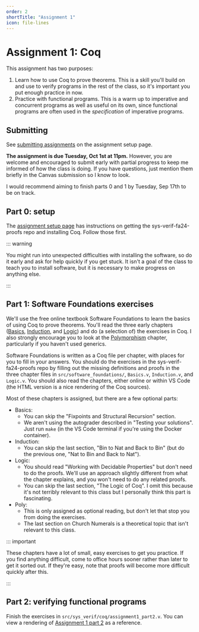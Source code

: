 ```yaml
---
order: 2
shortTitle: "Assignment 1"
icon: file-lines
---
```


# Assignment 1: Coq

This assignment has two purposes:

1. Learn how to use Coq to prove theorems. This is a skill you'll build on and use to verify programs in the rest of the class, so it's important you put enough practice in now.
2. Practice with functional programs. This is a warm up to imperative and concurrent programs as well as useful on its own, since functional programs are often used in the _specification_ of imperative programs.

## Submitting

See [submitting assignments](./setup#submitting-assignments) on the assignment setup page.

**The assignment is due Tuesday, Oct 1st at 11pm.** However, you are welcome and encouraged to submit early with partial progress to keep me informed of how the class is doing. If you have questions, just mention them briefly in the Canvas submission so I know to look.

I would recommend aiming to finish parts 0 and 1 by Tuesday, Sep 17th to be on track.

## Part 0: setup

The [assignment setup page](./setup) has instructions on getting the sys-verif-fa24-proofs repo and installing Coq. Follow those first.

::: warning

You might run into unexpected difficulties with installing the software, so do it early and ask for help quickly if you get stuck. It isn't a goal of the class to teach you to install software, but it is necessary to make progress on anything else.

:::

## Part 1: Software Foundations exercises

We'll use the free online textbook Software Foundations to learn the basics of using Coq to prove theorems. You'll read the three early chapters ([Basics](https://softwarefoundations.cis.upenn.edu/lf-current/Basics.html), [Induction](https://softwarefoundations.cis.upenn.edu/lf-current/Induction.html), and [Logic](https://softwarefoundations.cis.upenn.edu/lf-current/Logic.html)) and do (a selection of) the exercises in Coq. I also strongly encourage you to look at the [Polymorphism](https://softwarefoundations.cis.upenn.edu/lf-current/Poly.html) chapter, particularly if you haven't used generics.

Software Foundations is written as a Coq file per chapter, with places for you to fill in your answers. You should do the exercises in the sys-verif-fa24-proofs repo by filling out the missing definitions and proofs in the three chapter files in `src/software_foundations/`, `Basics.v`, `Induction.v`, and `Logic.v`. You should also read the chapters, either online or within VS Code (the HTML version is a nice rendering of the Coq sources).

Most of these chapters is assigned, but there are a few optional parts:

- Basics:
  - You can skip the "Fixpoints and Structural Recursion" section.
  - We aren't using the autograder described in "Testing your solutions". Just run `make` (in the VS Code terminal if you're using the Docker container).
- Induction:
  - You can skip the last section, "Bin to Nat and Back to Bin" (but do the previous one, "Nat to Bin and Back to Nat").
- Logic:
  - You should read "Working with Decidable Properties" but don't need to do the proofs. We'll use an approach slightly different from what the chapter explains, and you won't need to do any related proofs.
  - You can skip the last section, "The Logic of Coq". I omit this because it's not terribly relevant to this class but I personally think this part is fascinating.
- Poly:
  - This is only assigned as optional reading, but don't let that stop you from doing the exercises.
  - The last section on Church Numerals is a theoretical topic that isn't relevant to this class.

::: important

These chapters have a lot of small, easy exercises to get you practice. If you find anything difficult, come to office hours sooner rather than later to get it sorted out. If they're easy, note that proofs will become more difficult quickly after this.

:::

## Part 2: verifying functional programs

Finish the exercises in `src/sys_verif/coq/assignment1_part2.v`. You can view a rendering of [Assignment 1 part 2](./assignment1_part2.md) as a reference.
